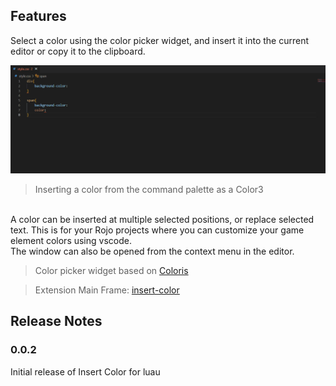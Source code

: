 ## Features

Select a color using the color picker widget, and insert it into the current editor or copy it to the clipboard.

![demo](demo.gif)
>Inserting a color from the command palette as a Color3

<br>
A color can be inserted at multiple selected positions, or replace selected text. This is for your Rojo projects where you can customize your game element colors using vscode.
<br>
The window can also be opened from the context menu in the editor.

<br>

> Color picker widget based on <a href="https://github.com/mdbassit/Coloris">Coloris</a>

> Extension Main Frame: <a href="https://github.com/djlynn03/insert-color">insert-color</a>

## Release Notes

### 0.0.2

Initial release of Insert Color for luau